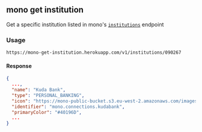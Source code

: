 ## mono get institution

Get a specific institution listed in mono's [`institutions`](https://api.withmono.com/v1/institutions) endpoint

### Usage
```
https://mono-get-institution.herokuapp.com/v1/institutions/090267
```

#### Response
```json
{
  ...,
  "name": "Kuda Bank",
  "type": "PERSONAL_BANKING",
  "icon": "https://mono-public-bucket.s3.eu-west-2.amazonaws.com/images/kuda-bank-icon.png",
  "identifier": "mono.connections.kudabank",
  "primaryColor": "#40196D",
  ...
}
```